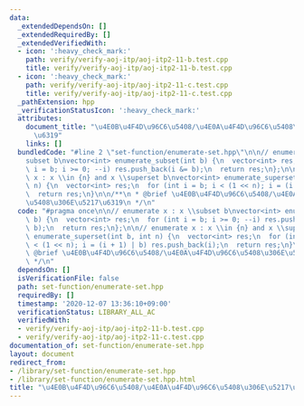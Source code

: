 ```yaml
---
data:
  _extendedDependsOn: []
  _extendedRequiredBy: []
  _extendedVerifiedWith:
  - icon: ':heavy_check_mark:'
    path: verify/verify-aoj-itp/aoj-itp2-11-b.test.cpp
    title: verify/verify-aoj-itp/aoj-itp2-11-b.test.cpp
  - icon: ':heavy_check_mark:'
    path: verify/verify-aoj-itp/aoj-itp2-11-c.test.cpp
    title: verify/verify-aoj-itp/aoj-itp2-11-c.test.cpp
  _pathExtension: hpp
  _verificationStatusIcon: ':heavy_check_mark:'
  attributes:
    document_title: "\u4E0B\u4F4D\u96C6\u5408/\u4E0A\u4F4D\u96C6\u5408\u306E\u5217\
      \u6319"
    links: []
  bundledCode: "#line 2 \"set-function/enumerate-set.hpp\"\n\n// enumerate x : x \\\
    subset b\nvector<int> enumerate_subset(int b) {\n  vector<int> res;\n  for (int\
    \ i = b; i >= 0; --i) res.push_back(i &= b);\n  return res;\n};\n\n// enumerate\
    \ x : x \\in {n} and x \\superset b\nvector<int> enumerate_superset(int b, int\
    \ n) {\n  vector<int> res;\n  for (int i = b; i < (1 << n); i = (i + 1) | b) res.push_back(i);\n\
    \  return res;\n}\n\n/**\n * @brief \u4E0B\u4F4D\u96C6\u5408/\u4E0A\u4F4D\u96C6\
    \u5408\u306E\u5217\u6319\n */\n"
  code: "#pragma once\n\n// enumerate x : x \\subset b\nvector<int> enumerate_subset(int\
    \ b) {\n  vector<int> res;\n  for (int i = b; i >= 0; --i) res.push_back(i &=\
    \ b);\n  return res;\n};\n\n// enumerate x : x \\in {n} and x \\superset b\nvector<int>\
    \ enumerate_superset(int b, int n) {\n  vector<int> res;\n  for (int i = b; i\
    \ < (1 << n); i = (i + 1) | b) res.push_back(i);\n  return res;\n}\n\n/**\n *\
    \ @brief \u4E0B\u4F4D\u96C6\u5408/\u4E0A\u4F4D\u96C6\u5408\u306E\u5217\u6319\n\
    \ */\n"
  dependsOn: []
  isVerificationFile: false
  path: set-function/enumerate-set.hpp
  requiredBy: []
  timestamp: '2020-12-07 13:36:10+09:00'
  verificationStatus: LIBRARY_ALL_AC
  verifiedWith:
  - verify/verify-aoj-itp/aoj-itp2-11-b.test.cpp
  - verify/verify-aoj-itp/aoj-itp2-11-c.test.cpp
documentation_of: set-function/enumerate-set.hpp
layout: document
redirect_from:
- /library/set-function/enumerate-set.hpp
- /library/set-function/enumerate-set.hpp.html
title: "\u4E0B\u4F4D\u96C6\u5408/\u4E0A\u4F4D\u96C6\u5408\u306E\u5217\u6319"
---
```

